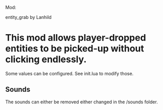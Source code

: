 Mod:

entity_grab by Lanhild

# This mod allows player-dropped entities to be picked-up without clicking endlessly.

Some values can be configured. See init.lua to modify those.

## Sounds

The sounds can either be removed either changed in the /sounds folder.
